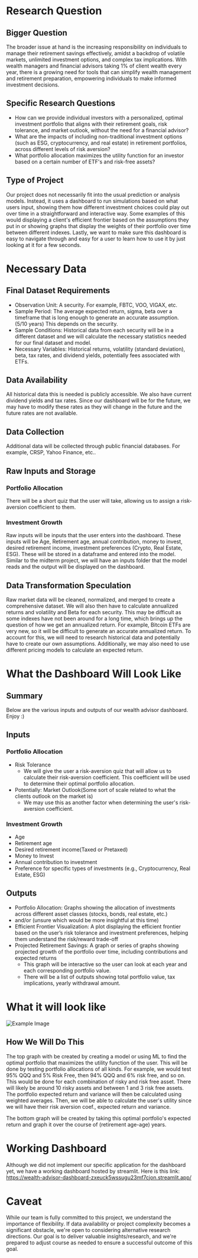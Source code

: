 # Research Question
## Bigger Question
The broader issue at hand is the increasing responsibility on individuals to manage their retirement savings effectively, amidst a backdrop of volatile markets, unlimited investment options, and complex tax implications. With wealth managers and financial advisors taking 1% of client wealth every year, there is a growing need for tools that can simplify wealth management and retirement preparation, empowering individuals to make informed investment decisions.
## Specific Research Questions
- How can we provide individual investors with a personalized, optimal investment portfolio that aligns with their retirement goals, risk tolerance, and market outlook, without the need for a financial advisor?
- What are the impacts of including non-traditional investment options (such as ESG, cryptocurrency, and real estate) in retirement portfolios, across different levels of risk aversion?
- What portfolio allocation maximizes the utility function for an investor based on a certain number of ETF's and risk-free assets?
## Type of Project
Our project does not necessarily fit into the usual prediction or analysis models. Instead, it uses a dashboard to run simulations based on what users input, showing them how different investment choices could play out over time in a straightforward and interactive way. Some examples of this would displaying a client's efficient frontier based on the assumptions they put in or showing graphs that display the weights of their portfolio over time between different indexes. Lastly, we want to make sure this dashboard is easy to navigate through and easy for a user to learn how to use it by just looking at it for a few seconds. 

# Necessary Data
## Final Dataset Requirements
- Observation Unit: A security. For example, FBTC, VOO, VIGAX, etc. 
- Sample Period: The average expected return, sigma, beta over a timeframe that is long enough to generate an accurate assumption. (5/10 years) This depends on the security.  
- Sample Conditions: Historical data from each security will be in a different dataset and we will calculate the necessary statistics needed for our final dataset and model.
- Necessary Variables: Historical returns, volatility (standard deviation), beta, tax rates, and dividend yields, potentially fees associated with ETFs.
## Data Availability
All historical data this is needed is publicly accessible. We also have current dividend yields and tax rates. Since our dashboard will be for the future, we may have to modify these rates as they will change in the future and the future rates are not available. 
## Data Collection
Additional data will be collected through public financial databases. For example, CRSP, Yahoo Finance, etc..
## Raw Inputs and Storage
### Portfolio Allocation 
There will be a short quiz that the user will take, allowing us to assign a risk-aversion coefficient to them. 
### Investment Growth
Raw inputs will be inputs that the user enters into the dashboard. These inputs will be Age, Retirement age, annual contribution, money to invest, desired retirement income, investment preferences (Crypto, Real Estate, ESG). These will be stored in a dataframe and entered into the model. Similar to the midterm project, we will have an inputs folder that the model reads and the output will be displayed on the dashboard.
## Data Transformation Speculation
Raw market data will be cleaned, normalized, and merged to create a comprehensive dataset. We will also then have to calculate annualized returns and volatility and Beta for each security. This may be difficult as some indexes have not been around for a long time, which brings up the question of how we get an annualized return. For example, Bitcoin ETFs are very new, so it will be difficult to generate an accurate annualized return. To account for this, we will need to research historical data and potentially have to create our own assumptions. Additionally, we may also need to use different pricing models to calculate an expected return.

# What the Dashboard Will Look Like
## Summary 
Below are the various inputs and outputs of our wealth advisor dashboard. Enjoy :)
## Inputs
### Portfolio Allocation
- Risk Tolerance 
    - We will give the user a risk-aversion quiz that will allow us to calculate their risk-aversion coefficient. This coefficient will be used to determine their optimal portfolio allocation.
- Potentially: Market Outlook(Some sort of scale related to what the clients outlook on the market is)
    - We may use this as another factor when determining the user's risk-aversion coefficient.
### Investment Growth
- Age
- Retirement age
- Desired retirement income(Taxed or Pretaxed)
- Money to Invest
- Annual contribution to investment
- Preference for specific types of investments (e.g., Cryptocurrency, Real Estate, ESG)
## Outputs
- Portfolio Allocation: Graphs showing the allocation of investments across different asset classes (stocks, bonds, real estate, etc.) 
- and/or (unsure which would be more insightful at this time)
- Efficient Frontier Visualization: A plot displaying the efficient frontier based on the user’s risk tolerance and investment preferences, helping them understand the risk/reward trade-off
- Projected Retirement Savings: A graph or series of graphs showing projected growth of the portfolio over time, including contributions and expected returns
    - This graph will be interactive so the user can look at each year and each corresponding portfolio value. 
    - There will be a list of outputs showing total portfolio value, tax implications, yearly withdrawal amount.
# What it will look like
![Example Image](Example_Photo.jpg)
## How We Will Do This
The top graph with be created by creating a model or using ML to find the optimal portfolio that maximizes the utility function of the user. This will be done by testing portfolio allocations of all kinds. For example, we would test 95% QQQ and 5% Risk Free, then 94% QQQ and 6% risk free, and so on. This would be done for each combination of risky and risk free asset. There will likely be around 10 risky assets and between 1 and 3 risk free assets. The portfolio expected return and variance will then be calculated using weighted averages. Then, we will be able to calculate the user's utility since we will have their risk aversion coef., expected return and variance. 

The bottom graph will be created by taking this optimal portfolio's expected return and graph it over the course of (retirement age-age) years. 
# Working Dashboard
Although we did not implement our specific application for the dashboard yet, we have a working dashboard hosted by streamlit. Here is this link: https://wealth-advisor-dashboard-zxeuck5wssugu23mf7cjon.streamlit.app/ 
# Caveat
While our team is fully committed to this project, we understand the importance of flexibility. If data availability or project complexity becomes a significant obstacle, we're open to considering alternative research directions. Our goal is to deliver valuable insights/research, and we're prepared to adjust course as needed to ensure a successful outcome of this goal.






